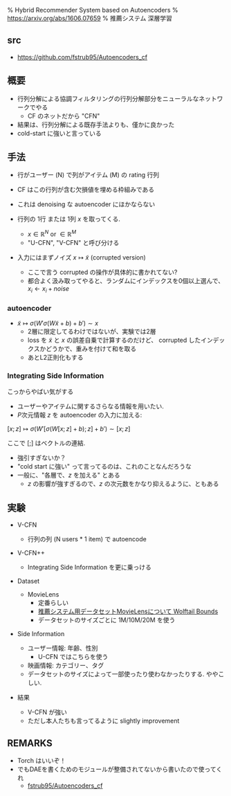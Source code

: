 % Hybrid Recommender System based on Autoencoders
% https://arxiv.org/abs/1606.07659
% 推薦システム 深層学習

## src

- https://github.com/fstrub95/Autoencoders_cf

## 概要

- 行列分解による協調フィルタリングの行列分解部分をニューラルなネットワークでやる
    - CF のネットだから "CFN"
- 結果は、行列分解による既存手法よりも、僅かに良かった
- cold-start に強いと言っている

## 手法

- 行がユーザー (N) で列がアイテム (M) の rating 行列
- CF はこの行列が含む欠損値を埋める枠組みである
- これは denoising な autoencoder にほかならない

- 行列の 1行 または 1列 $x$ を取ってくる.
    - $x \in \mathbb{R}^N$ or $\in \mathbb{R}^M$
    - "U-CFN", "V-CFN" と呼び分ける
- 入力にはまずノイズ $x \mapsto \tilde{x}$ (corrupted version)
    - ここで言う corrupted の操作が具体的に書かれてない?
    - 都合よく汲み取ってやると、ランダムにインデックスを0個以上選んで、$x_i \leftarrow x_i + noise$

### autoencoder

- $\tilde{x} \mapsto \sigma(W' \sigma(W\tilde{x}+b) +b') \sim x$
    - 2層に限定してるわけではないが、実験では2層
    - loss を $\tilde{x}$ と $x$ の誤差自乗で計算するのだけど、 corrupted したインデックスかどうかで、重みを付けて和を取る
    - あとL2正則化もする

### Integrating Side Information

こっからやばい気がする

- ユーザーやアイテムに関するさらなる情報を用いたい.
- $P$次元情報 $z$ を autoencoder の入力に加える:

$[x;z] \mapsto \sigma(W' [\sigma(W[x;z]+b);z] +b') \sim [x;z]$

ここで $[;]$ はベクトルの連結.

- 強引すぎないか？
- "cold start に強い" って言ってるのは、これのことなんだろうな
- 一般に、"各層で、$z$ を加える" とある
    - $z$ の影響が強すぎるので、$z$ の次元数をかなり抑えるように、ともある

## 実験

- V-CFN
    - 行列の列 (N users * 1 item) で autoencode
- V-CFN++
    - Integrating Side Information を更に乗っける

- Dataset
    - MovieLens
        - 定番らしい
        - [推薦システム用データセットMovieLensについて Wolftail Bounds](http://yag.xyz/blog/2015/10/03/movielens-datasets/)
        - データセットのサイズごとに 1M/10M/20M を使う
- Side Information
    - ユーザー情報: 年齢、性別
        - U-CFN ではこちらを使う
    - 映画情報: カテゴリー、タグ
    - データセットのサイズによって一部使ったり使わなかったりする. ややこしい.

- 結果
    - V-CFN が強い
    - ただし本人たちも言ってるように slightly improvement

## REMARKS

- Torch はいいぞ！
- でもDAEを書くためのモジュールが整備されてないから書いたので使ってくれ
    - [fstrub95/Autoencoders_cf](https://github.com/fstrub95/Autoencoders_cf)
